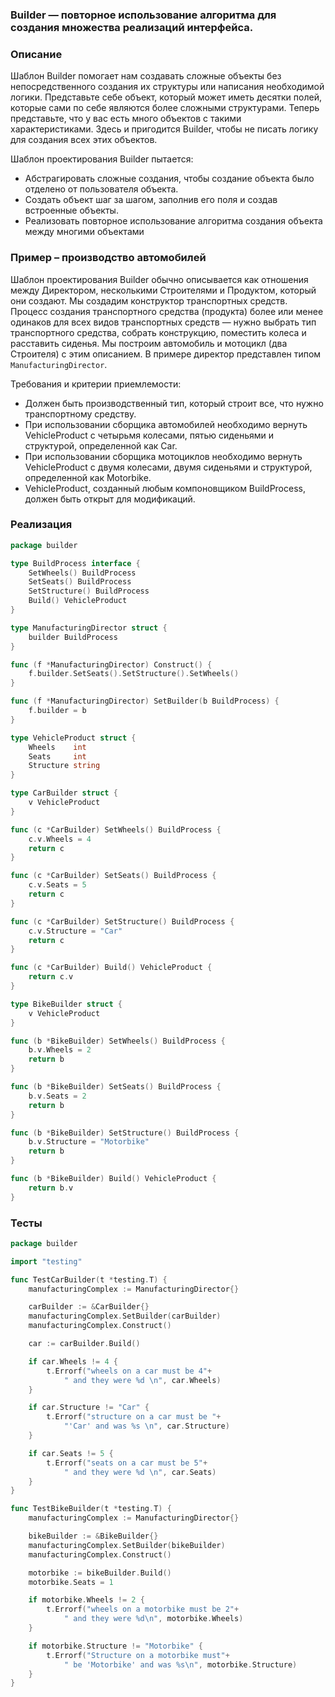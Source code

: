 ### Builder — повторное использование алгоритма для создания множества реализаций интерфейса.

### Описание

Шаблон Builder помогает нам создавать сложные объекты без непосредственного создания их структуры или написания необходимой логики. Представьте себе объект, который может иметь десятки полей, которые сами по себе являются более сложными структурами. Теперь представьте, что у вас есть много объектов с такими характеристиками. Здесь и пригодится Builder, чтобы не писать логику для создания всех этих объектов.

Шаблон проектирования Builder пытается:
* Абстрагировать сложные создания, чтобы создание объекта было отделено от пользователя объекта.
* Создать объект шаг за шагом, заполнив его поля и создав встроенные объекты.
* Реализовать повторное использование алгоритма создания объекта между многими объектами

### Пример – производство автомобилей
Шаблон проектирования Builder обычно описывается как отношения между Директором, несколькими Строителями и Продуктом, который они создают. Мы создадим конструктор транспортных средств. Процесс создания транспортного средства (продукта) более или менее одинаков для всех видов транспортных средств — нужно выбрать тип транспортного средства, собрать конструкцию, поместить колеса и расставить сиденья. Мы построим автомобиль и мотоцикл (два Строителя) с этим описанием. В примере директор представлен типом `ManufacturingDirector`.

Требования и критерии приемлемости:
* Должен быть производственный тип, который строит все, что нужно транспортному средству.
* При использовании сборщика автомобилей необходимо вернуть VehicleProduct с четырьмя колесами, пятью сиденьями и структурой, определенной как Car.
* При использовании сборщика мотоциклов необходимо вернуть VehicleProduct с двумя колесами, двумя сиденьями и структурой, определенной как Motorbike.
* VehicleProduct, созданный любым компоновщиком BuildProcess, должен быть открыт для модификаций.

### Реализация
```go
package builder

type BuildProcess interface {
	SetWheels() BuildProcess
	SetSeats() BuildProcess
	SetStructure() BuildProcess
	Build() VehicleProduct
}

type ManufacturingDirector struct {
	builder BuildProcess
}

func (f *ManufacturingDirector) Construct() {
	f.builder.SetSeats().SetStructure().SetWheels()
}

func (f *ManufacturingDirector) SetBuilder(b BuildProcess) {
	f.builder = b
}

type VehicleProduct struct {
	Wheels    int
	Seats     int
	Structure string
}

type CarBuilder struct {
	v VehicleProduct
}

func (c *CarBuilder) SetWheels() BuildProcess {
	c.v.Wheels = 4
	return c
}

func (c *CarBuilder) SetSeats() BuildProcess {
	c.v.Seats = 5
	return c
}

func (c *CarBuilder) SetStructure() BuildProcess {
	c.v.Structure = "Car"
	return c
}

func (c *CarBuilder) Build() VehicleProduct {
	return c.v
}

type BikeBuilder struct {
	v VehicleProduct
}

func (b *BikeBuilder) SetWheels() BuildProcess {
	b.v.Wheels = 2
	return b
}

func (b *BikeBuilder) SetSeats() BuildProcess {
	b.v.Seats = 2
	return b
}

func (b *BikeBuilder) SetStructure() BuildProcess {
	b.v.Structure = "Motorbike"
	return b
}

func (b *BikeBuilder) Build() VehicleProduct {
	return b.v
}

```
### Тесты
```go
package builder

import "testing"

func TestCarBuilder(t *testing.T) {
	manufacturingComplex := ManufacturingDirector{}

	carBuilder := &CarBuilder{}
	manufacturingComplex.SetBuilder(carBuilder)
	manufacturingComplex.Construct()

	car := carBuilder.Build()

	if car.Wheels != 4 {
		t.Errorf("wheels on a car must be 4"+
			" and they were %d \n", car.Wheels)
	}

	if car.Structure != "Car" {
		t.Errorf("structure on a car must be "+
			"'Car' and was %s \n", car.Structure)
	}

	if car.Seats != 5 {
		t.Errorf("seats on a car must be 5"+
			" and they were %d \n", car.Seats)
	}
}

func TestBikeBuilder(t *testing.T) {
	manufacturingComplex := ManufacturingDirector{}

	bikeBuilder := &BikeBuilder{}
	manufacturingComplex.SetBuilder(bikeBuilder)
	manufacturingComplex.Construct()

	motorbike := bikeBuilder.Build()
	motorbike.Seats = 1

	if motorbike.Wheels != 2 {
		t.Errorf("wheels on a motorbike must be 2"+
			" and they were %d\n", motorbike.Wheels)
	}

	if motorbike.Structure != "Motorbike" {
		t.Errorf("Structure on a motorbike must"+
			" be 'Motorbike' and was %s\n", motorbike.Structure)
	}
}

```